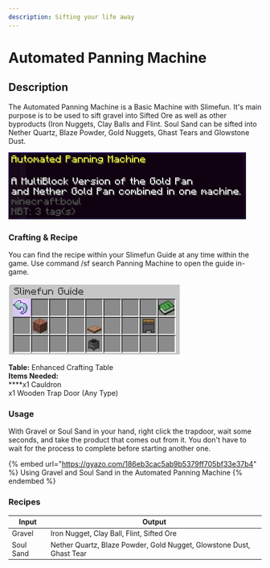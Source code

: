 ```yaml
---
description: Sifting your life away
---
```


# Automated Panning Machine

## Description

The Automated  Panning Machine is a Basic Machine with Slimefun. It's main purpose is to be used to sift gravel into Sifted Ore as well as other byproducts (Iron Nuggets, Clay Balls and Flint.  Soul Sand can be sifted into Nether Quartz, Blaze Powder, Gold Nuggets, Ghast Tears and Glowstone Dust.

![](<../../../.gitbook/assets/image (288).png>)

### Crafting & Recipe

You can find the recipe within your Slimefun Guide at any time within the game.  Use command /sf search Panning Machine to open the guide in-game.

![Panning Machine](<../../../.gitbook/assets/image (289).png>)

**Table:** Enhanced Crafting Table\
**Items Needed:**\
****x1 Cauldron\
x1 Wooden Trap Door (Any Type)

### Usage

With Gravel or Soul Sand in your hand, right click the trapdoor, wait some seconds, and take the product that comes out from it.  You don't have to wait for the process to complete before starting another one.

{% embed url="https://gyazo.com/186eb3cac5ab9b5379ff705bf33e37b4" %}
Using Gravel and Soul Sand in the Automated Panning Machine
{% endembed %}

### Recipes

| Input     | Output                                                               |
| --------- | -------------------------------------------------------------------- |
| Gravel    | Iron Nugget, Clay Ball, Flint, Sifted Ore                            |
| Soul Sand | Nether Quartz, Blaze Powder, Gold Nugget, Glowstone Dust, Ghast Tear |
